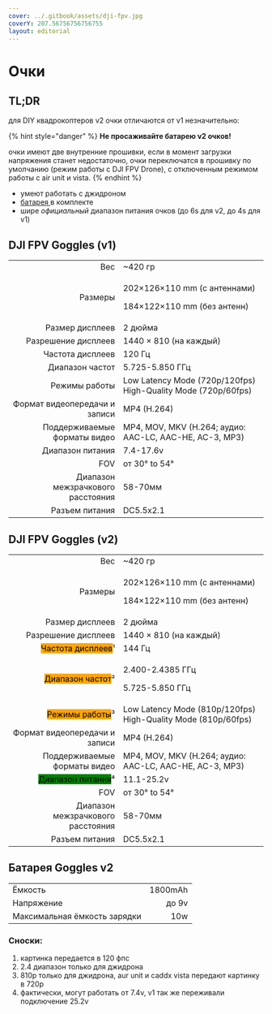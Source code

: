 ```yaml
---
cover: ../.gitbook/assets/dji-fpv.jpg
coverY: 207.56756756756755
layout: editorial
---
```


# Очки

## TL;DR

для DIY квадрокоптеров v2 очки отличаются от v1 незначительно:

{% hint style="danger" %}
**Не просаживайте батарею v2 очков!**

очки имеют две внутренние прошивки, если в момент загрузки напряжения станет недостаточно, очки переключатся в прошивку по умолчанию (режим работы с DJI FPV Drone), с отключенным режимом работы с air unit и vista.
{% endhint %}

* умеют работать с джидроном
* [батарея ](vision-and-values.md#undefined)в комплекте
* шире _официальный_ диапазон питания очков (до 6s для v2, до 4s для v1)&#x20;

## DJI FPV Goggles (v1)

|                                   |                                                                       |
| --------------------------------: | --------------------------------------------------------------------- |
|                               Вес | \~420 гр                                                              |
|                           Размеры | <p>202×126×110 mm (с антеннами)</p><p>184×122×110 mm (без антенн)</p> |
|                   Размер дисплеев | 2 дюйма                                                               |
|               Разрешение дисплеев | 1440 × 810 (на каждый)                                                |
|                  Частота дисплеев | 120 Гц                                                                |
|                   Диапазон частот | 5.725-5.850 ГГц                                                       |
|                     Режимы работы | Low Latency Mode (720p/120fps) High-Quality Mode (720p/60fps)         |
|     Формат видеопередачи и записи | MP4 (H.264)                                                           |
|      Поддерживаемые форматы видео | MP4, MOV, MKV (H.264; аудио: AAC-LC, AAC-HE, AC-3, MP3)               |
|                  Диапазон питания | 7.4-17.6v                                                             |
|                               FOV | от 30° to 54°                                                         |
| Диапазон межзрачкового расстояния | 58-70мм                                                               |
|                    Разъем питания | DC5.5x2.1                                                             |

## DJI FPV Goggles (v2)

|                                                                 |                                                                       |
| --------------------------------------------------------------: | --------------------------------------------------------------------- |
|                                                             Вес | \~420 гр                                                              |
|                                                         Размеры | <p>202×126×110 mm (с антеннами)</p><p>184×122×110 mm (без антенн)</p> |
|                                                 Размер дисплеев | 2 дюйма                                                               |
|                                             Разрешение дисплеев | 1440 × 810 (на каждый)                                                |
| <mark style="background-color:orange;">Частота дисплеев</mark>¹ | 144 Гц                                                                |
|  <mark style="background-color:orange;">Диапазон частот</mark>² | <p>2.400-2.4385 ГГц</p><p>5.725-5.850 ГГц</p>                         |
|    <mark style="background-color:orange;">Режимы работы</mark>³ | Low Latency Mode (810p/120fps) High-Quality Mode (810p/60fps)         |
|                                   Формат видеопередачи и записи | MP4 (H.264)                                                           |
|                                    Поддерживаемые форматы видео | MP4, MOV, MKV (H.264; аудио: AAC-LC, AAC-HE, AC-3, MP3)               |
|  <mark style="background-color:green;">Диапазон питания</mark>⁴ | 11.1-25.2v                                                            |
|                                                             FOV | от 30° to 54°                                                         |
|                               Диапазон межзрачкового расстояния | 58-70мм                                                               |
|                                                  Разъем питания | DC5.5x2.1                                                             |

## Батарея Goggles v2

|                              |         |
| ---------------------------- | ------: |
| Ёмкость                      | 1800mAh |
| Напряжение                   |   до 9v |
| Максимальная ёмкость зарядки |     10w |

### Сноски:

1. картинка передается в 120 фпс
2. 2.4 диапазон только для джидрона
3. 810p только для джидрона, aur unit и caddx vista передают картинку в 720p
4. фактически, могут работать от 7.4v, v1 так же переживали подключение 25.2v
